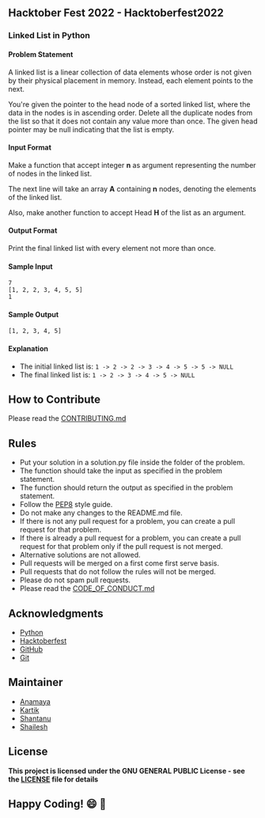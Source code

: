 ## Hacktober Fest 2022 - Hacktoberfest2022
### Linked List in Python

#### Problem Statement
A linked list is a linear collection of data elements whose order is not given by their physical placement in memory. Instead, each element points to the next.

You're given the pointer to the head node of a sorted linked list, where the data in the nodes is in ascending order. Delete all the duplicate nodes from the list so that it does not contain any value more than once. The given head pointer may be null indicating that the list is empty.

#### Input Format
Make a function that accept integer **n** as argument representing the number of nodes in the linked list. 

The next line will take an array **A** containing **n** nodes, denoting the elements of the linked list.

Also, make another function to accept Head **H** of the list as an argument.

#### Output Format
Print the final linked list with every element not more than once.

#### Sample Input
```
7
[1, 2, 2, 3, 4, 5, 5]
1
```

#### Sample Output
```
[1, 2, 3, 4, 5]
```

#### Explanation
- The initial linked list is: ``` 1 -> 2 -> 2 -> 3 -> 4 -> 5 -> 5 -> NULL ```
- The final linked list is: ``` 1 -> 2 -> 3 -> 4 -> 5 -> NULL ```

## How to Contribute
Please read the [CONTRIBUTING.md](../../CONTRIBUTING.md)

## Rules
- Put your solution in a solution.py file inside the folder of the problem.
- The function should take the input as specified in the problem statement.
- The function should return the output as specified in the problem statement.
- Follow the [PEP8](https://www.python.org/dev/peps/pep-0008/) style guide.
- Do not make any changes to the README.md file.
- If there is not any pull request for a problem, you can create a pull request for that problem.
- If there is already a pull request for a problem, you can create a pull request for that problem only if the pull request is not merged.
- Alternative solutions are not allowed.
- Pull requests will be merged on a first come first serve basis.
- Pull requests that do not follow the rules will not be merged.
- Please do not spam pull requests.
- Please read the [CODE_OF_CONDUCT.md](../../CODE_OF_CONDUCT.md)

## Acknowledgments
- [Python](https://www.python.org/)
- [Hacktoberfest](https://hacktoberfest.digitalocean.com/)
- [GitHub](https://github.com)
- [Git](https://git-scm.com/)

## Maintainer
- [Anamaya](https://www.linkedin.com/in/anamaya1729/)
- [Kartik](https://github.com/kartik007007)
- [Shantanu](https://github.com/neutralWire)
- [Shailesh](https://github.com/ShaileshKumar007)

## License
**This project is licensed under the GNU GENERAL PUBLIC License - see the [LICENSE](../../LICENSE) file for details**

## Happy Coding! :smile: :tada:

